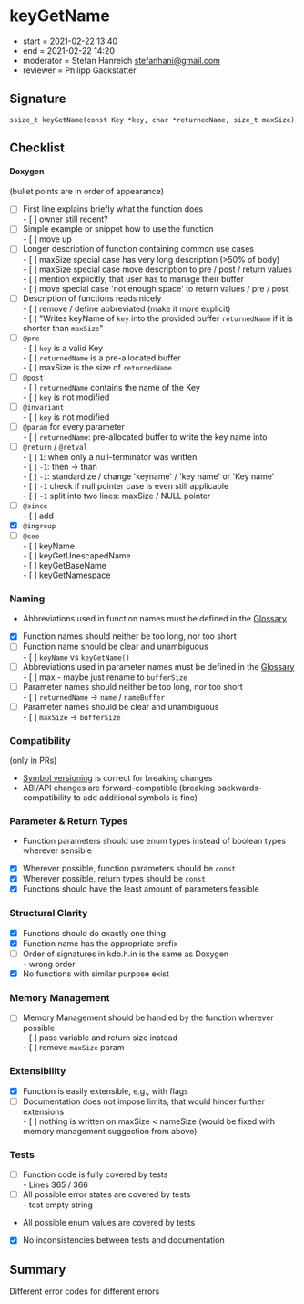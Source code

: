 # keyGetName

- start = 2021-02-22 13:40
- end = 2021-02-22 14:20
- moderator = Stefan Hanreich <stefanhani@gmail.com>
- reviewer = Philipp Gackstatter

## Signature

`ssize_t keyGetName(const Key *key, char *returnedName, size_t maxSize)`

## Checklist

#### Doxygen

(bullet points are in order of appearance)

- [ ] First line explains briefly what the function does  
       - [ ] owner still recent?
- [ ] Simple example or snippet how to use the function  
       - [ ] move up
- [ ] Longer description of function containing common use cases  
       - [ ] maxSize special case has very long description (>50% of body)  
       - [ ] maxSize special case move description to pre / post / return values  
       - [ ] mention explicitly, that user has to manage their buffer  
       - [ ] move special case 'not enough space' to return values / pre / post
- [ ] Description of functions reads nicely  
       - [ ] remove / define abbreviated (make it more explicit)  
       - [ ] "Writes keyName of `key` into the provided buffer `returnedName` if it is shorter than `maxSize`"
- [ ] `@pre`  
       - [ ] `key` is a valid Key  
       - [ ] `returnedName` is a pre-allocated buffer  
       - [ ] maxSize is the size of `returnedName`
- [ ] `@post`  
       - [ ] `returnedName` contains the name of the Key  
       - [ ] `key` is not modified
- [ ] `@invariant`  
       - [ ] `key` is not modified
- [ ] `@param` for every parameter  
       - [ ] `returnedName`: pre-allocated buffer to write the key name into
- [ ] `@return` / `@retval`  
       - [ ] `1`: when only a null-terminator was written  
       - [ ] `-1`: then -> than  
       - [ ] `-1`: standardize / change 'keyname' / 'key name' or 'Key name'  
       - [ ] `-1` check if null pointer case is even still applicable  
       - [ ] `-1` split into two lines: maxSize / NULL pointer
- [ ] `@since`  
       - [ ] add
- [x] `@ingroup`
- [ ] `@see`  
       - [ ] keyName  
       - [ ] keyGetUnescapedName  
       - [ ] keyGetBaseName  
       - [ ] keyGetNamespace

### Naming

- Abbreviations used in function names must be defined in the
  [Glossary](/doc/help/elektra-glossary.md)
- [x] Function names should neither be too long, nor too short
- [ ] Function name should be clear and unambiguous  
       - [ ] `keyName` vs `keyGetName()`
- [ ] Abbreviations used in parameter names must be defined in the
      [Glossary](/doc/help/elektra-glossary.md)  
       - [ ] max - maybe just rename to `bufferSize`
- [ ] Parameter names should neither be too long, nor too short  
       - [ ] `returnedName` -> `name` / `nameBuffer`
- [ ] Parameter names should be clear and unambiguous  
       - [ ] `maxSize` -> `bufferSize`

### Compatibility

(only in PRs)

- [Symbol versioning](/doc/dev/symbol-versioning.md)
  is correct for breaking changes
- ABI/API changes are forward-compatible (breaking backwards-compatibility
  to add additional symbols is fine)

### Parameter & Return Types

- Function parameters should use enum types instead of boolean types
  wherever sensible
- [x] Wherever possible, function parameters should be `const`
- [x] Wherever possible, return types should be `const`
- [x] Functions should have the least amount of parameters feasible

### Structural Clarity

- [x] Functions should do exactly one thing
- [x] Function name has the appropriate prefix
- [ ] Order of signatures in kdb.h.in is the same as Doxygen  
       - wrong order
- [x] No functions with similar purpose exist

### Memory Management

- [ ] Memory Management should be handled by the function wherever possible  
       - [ ] pass variable and return size instead  
       - [ ] remove `maxSize` param

### Extensibility

- [x] Function is easily extensible, e.g., with flags
- [ ] Documentation does not impose limits, that would hinder further extensions  
       - [ ] nothing is written on maxSize < nameSize (would be fixed with
      memory management suggestion from above)

### Tests

- [ ] Function code is fully covered by tests  
       - Lines 365 / 366
- [ ] All possible error states are covered by tests  
       - test empty string
- All possible enum values are covered by tests
- [x] No inconsistencies between tests and documentation

## Summary

Different error codes for different errors
